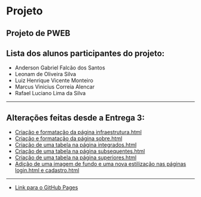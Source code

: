 # Projeto
Projeto de PWEB
---
## Lista dos alunos participantes do projeto:
* Anderson Gabriel Falcão dos Santos
* Leonam de Oliveira Silva
* Luiz Henrique Vicente Monteiro
* Marcus Vinicius Correia Alencar
* Rafael Luciano Lima da Silva
---
## Alterações feitas desde a Entrega 3:
* [Criação e formatação da página infraestrutura.html](link)
* [Criação e formatação da página sobre.html](link)
* [Criação de uma tabela na página integrados.html](link)
* [Criação de uma tabela na página subsequentes.html](link)
* [Criação de uma tabela na página superiores.html](link)
* [Adição de uma imagem de fundo e uma nova estilização nas páginas login.html e cadastro.html](link)
---
* [Link para o GitHub Pages](https://rafaellucian0.github.io/Projeto/)
